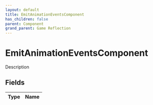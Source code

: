 ```yaml
---
layout: default
title: EmitAnimationEventsComponent
has_children: false
parent: Component
grand_parent: Game Reflection
---
```

# EmitAnimationEventsComponent
Description 

## Fields

| Type | Name |
|:-------------|:--------------|

